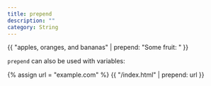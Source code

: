 ```yaml
---
title: prepend
description: ""
category: String
---
```


{{ "apples, oranges, and bananas" | prepend: "Some fruit: " }}
<!-- Output: "Some fruit: apples, oranges, and bananas" -->

`prepend` can also be used with variables:

{% assign url = "example.com" %}
{{ "/index.html" | prepend: url }}
<!-- Output: "example.com/index.html" -->
